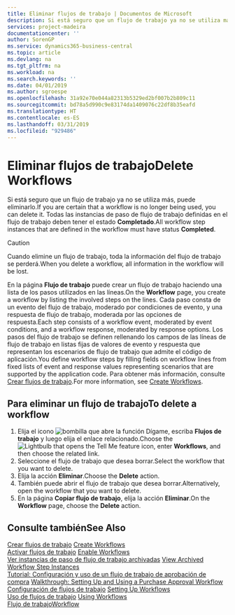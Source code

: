 ```yaml
---
title: Eliminar flujos de trabajo | Documentos de Microsoft
description: Si está seguro que un flujo de trabajo ya no se utiliza más, puede eliminarlo. Todas las instancias de paso de flujo de trabajo definidas en el flujo de trabajo deben tener el estado **Completado**.
services: project-madeira
documentationcenter: ''
author: SorenGP
ms.service: dynamics365-business-central
ms.topic: article
ms.devlang: na
ms.tgt_pltfrm: na
ms.workload: na
ms.search.keywords: ''
ms.date: 04/01/2019
ms.author: sgroespe
ms.openlocfilehash: 31a92e70e044a82313b5329ed2bf007b2b809c11
ms.sourcegitcommit: bd78a5d990c9e83174da1409076c22df8b35eafd
ms.translationtype: HT
ms.contentlocale: es-ES
ms.lasthandoff: 03/31/2019
ms.locfileid: "929486"
---
```

# <a name="delete-workflows"></a><span data-ttu-id="a0810-104">Eliminar flujos de trabajo</span><span class="sxs-lookup"><span data-stu-id="a0810-104">Delete Workflows</span></span>
<span data-ttu-id="a0810-105">Si está seguro que un flujo de trabajo ya no se utiliza más, puede eliminarlo.</span><span class="sxs-lookup"><span data-stu-id="a0810-105">If you are certain that a workflow is no longer being used, you can delete it.</span></span> <span data-ttu-id="a0810-106">Todas las instancias de paso de flujo de trabajo definidas en el flujo de trabajo deben tener el estado **Completado**.</span><span class="sxs-lookup"><span data-stu-id="a0810-106">All workflow step instances that are defined in the workflow must have status **Completed**.</span></span>  

> [!CAUTION]  
>  <span data-ttu-id="a0810-107">Cuando elimine un flujo de trabajo, toda la información del flujo de trabajo se perderá.</span><span class="sxs-lookup"><span data-stu-id="a0810-107">When you delete a workflow, all information in the workflow will be lost.</span></span>  

 <span data-ttu-id="a0810-108">En la página **Flujo de trabajo** puede crear un flujo de trabajo haciendo una lista de los pasos utilizados en las líneas.</span><span class="sxs-lookup"><span data-stu-id="a0810-108">On the **Workflow** page, you create a workflow by listing the involved steps on the lines.</span></span> <span data-ttu-id="a0810-109">Cada paso consta de un evento del flujo de trabajo, moderado por condiciones de evento, y una respuesta de flujo de trabajo, moderada por las opciones de respuesta.</span><span class="sxs-lookup"><span data-stu-id="a0810-109">Each step consists of a workflow event, moderated by event conditions, and a workflow response, moderated by response options.</span></span> <span data-ttu-id="a0810-110">Los pasos del flujo de trabajo se definen rellenando los campos de las líneas de flujo de trabajo en listas fijas de valores de evento y respuesta que representan los escenarios de flujo de trabajo que admite el código de aplicación.</span><span class="sxs-lookup"><span data-stu-id="a0810-110">You define workflow steps by filling fields on workflow lines from fixed lists of event and response values representing scenarios that are supported by the application code.</span></span> <span data-ttu-id="a0810-111">Para obtener más información, consulte [Crear flujos de trabajo](across-how-to-create-workflows.md).</span><span class="sxs-lookup"><span data-stu-id="a0810-111">For more information, see [Create Workflows](across-how-to-create-workflows.md).</span></span>  

## <a name="to-delete-a-workflow"></a><span data-ttu-id="a0810-112">Para eliminar un flujo de trabajo</span><span class="sxs-lookup"><span data-stu-id="a0810-112">To delete a workflow</span></span>  
1.  <span data-ttu-id="a0810-113">Elija el icono ![bombilla que abre la función Dígame](media/ui-search/search_small.png "Dígame que desea hacer"), escriba **Flujos de trabajo** y luego elija el enlace relacionado.</span><span class="sxs-lookup"><span data-stu-id="a0810-113">Choose the ![Lightbulb that opens the Tell Me feature](media/ui-search/search_small.png "Tell me what you want to do") icon, enter **Workflows**, and then choose the related link.</span></span>  
2.  <span data-ttu-id="a0810-114">Seleccione el flujo de trabajo que desea borrar.</span><span class="sxs-lookup"><span data-stu-id="a0810-114">Select the workflow that you want to delete.</span></span>  
3.  <span data-ttu-id="a0810-115">Elija la acción **Eliminar**.</span><span class="sxs-lookup"><span data-stu-id="a0810-115">Choose the **Delete** action.</span></span>  
4.  <span data-ttu-id="a0810-116">También puede abrir el flujo de trabajo que desea borrar.</span><span class="sxs-lookup"><span data-stu-id="a0810-116">Alternatively, open the workflow that you want to delete.</span></span>  
5.  <span data-ttu-id="a0810-117">En la página **Copiar flujo de trabajo**, elija la acción **Eliminar**.</span><span class="sxs-lookup"><span data-stu-id="a0810-117">On the **Workflow** page, choose the **Delete** action.</span></span>  

## <a name="see-also"></a><span data-ttu-id="a0810-118">Consulte también</span><span class="sxs-lookup"><span data-stu-id="a0810-118">See Also</span></span>  
 <span data-ttu-id="a0810-119">[Crear flujos de trabajo](across-how-to-create-workflows.md) </span><span class="sxs-lookup"><span data-stu-id="a0810-119">[Create Workflows](across-how-to-create-workflows.md) </span></span>  
 <span data-ttu-id="a0810-120">[Activar flujos de trabajo](across-how-to-enable-workflows.md) </span><span class="sxs-lookup"><span data-stu-id="a0810-120">[Enable Workflows](across-how-to-enable-workflows.md) </span></span>  
 <span data-ttu-id="a0810-121">[Ver instancias de paso de flujo de trabajo archivadas](across-how-to-view-archived-workflow-step-instances.md) </span><span class="sxs-lookup"><span data-stu-id="a0810-121">[View Archived Workflow Step Instances](across-how-to-view-archived-workflow-step-instances.md) </span></span>  
 <span data-ttu-id="a0810-122">[Tutorial: Configuración y uso de un flujo de trabajo de aprobación de compra](walkthrough-setting-up-and-using-a-purchase-approval-workflow.md) </span><span class="sxs-lookup"><span data-stu-id="a0810-122">[Walkthrough: Setting Up and Using a Purchase Approval Workflow](walkthrough-setting-up-and-using-a-purchase-approval-workflow.md) </span></span>  
 <span data-ttu-id="a0810-123">[Configuración de flujos de trabajo](across-set-up-workflows.md) </span><span class="sxs-lookup"><span data-stu-id="a0810-123">[Setting Up Workflows](across-set-up-workflows.md) </span></span>  
 <span data-ttu-id="a0810-124">[Uso de flujos de trabajo](across-use-workflows.md) </span><span class="sxs-lookup"><span data-stu-id="a0810-124">[Using Workflows](across-use-workflows.md) </span></span>  
 [<span data-ttu-id="a0810-125">Flujo de trabajo</span><span class="sxs-lookup"><span data-stu-id="a0810-125">Workflow</span></span>](across-workflow.md)   
